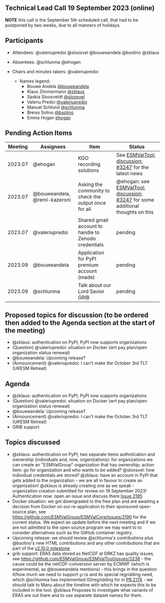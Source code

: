 ## Technical Lead Call 19 September 2023 (online)

**NOTE** this call is the September 5th scheduled call, that had to be postponed by two weeks,
due to all manners of holidays.

## Participants
- Attendees: @valeriupredoi @sloosvel @bouweandela @bsolino @zklaus
- Absentees: @schlunma @ehogan
- Chairs and minutes takers: @valeriupredoi

  - Names legend:
    - Bouwe Andela [@bouweandela](https://github.com/bouweandela)
    - Klaus Zimmermann [@zklaus](https://github.com/zklaus)
    - Saskia Sloosveldt [@sloosvel](https://github.com/sloosvel)
    - Valeriu Predoi [@valeriupredoi](https://github.com/valeriupredoi)
    - Manuel Schlund [@schlunma](https://github.com/schlunma)
    - Breixo Solino [@bsolino](https://github.com/bsolino)
    - Emma Hogan [ehogan](https://github.com/ehogan)

## Pending Action Items
| Meeting | Assignees | Item | Status |
|-|-|-|-|
|2023.07|@ehogan|KGO recording solutions|See [ESMValTool: discussion: #3247](https://github.com/ESMValGroup/ESMValTool/discussions/3247) for the latest news|
|2023.07|@bouweandela, @remi-kazeroni|Asking the community to check the output once for all| @ehogan: see [ESMValTool: discussion: #3247](https://github.com/ESMValGroup/ESMValTool/discussions/3247) for some additional thoughts on this|
|2023.07|@valeriupredoi|Shared gmail account to handle to Zenodo credentials|pending|
|2023.09|@bouweandela|Application for PyPI premium account (made)|pending|
|2023.09|@schlunma|Talk about our Lord Savior GRIB|pending|

## Proposed topics for discussion (to be ordered then added to the Agenda section at the start of the meeting)

- @zklaus: authentication on PyPI; PyPI now supports organizations
- (Question) @valeriupredoi: situation on Docker (wrt pay plan/open organization status renewal)
- @bouweandela: Upcoming release?
- (Announcement) @valeriupredoi: I can't make the October 3rd TLT (UKESM Retreat)

## Agenda
- @zklaus: authentication on PyPI; PyPI now supports organizations
- (Question) @valeriupredoi: situation on Docker (wrt pay plan/open organization status renewal)
- @bouweandela: Upcoming release?
- (Announcement) @valeriupredoi: I can't make the October 3rd TLT (UKESM Retreat)
- GRIB support

## Topics discussed

- @zklaus: authentication on PyPI; two separate items authntication and ownership (individuals and, now, organizations): for organizations we can create an "ESMValGroup" organization that has ownership; action item: go for organization and who wants to be added? @sloosvel: how individual credentials are stored? @zklaus: have an account in PyPI that gets added to the organization - we are all in favour to create an organization! @zklaus is already creating one as we speak - organization creation submitted for review on 19 September 2023! Authentication now: open an issue and discuss there [Issue 2195](https://github.com/ESMValGroup/ESMValCore/issues/2195)
- Docker situation: we got downgraded to the free plan and are awaiting a decision from Docker on our re-application to their sponsored open-source plan, see https://github.com/ESMValGroup/ESMValCore/issues/2190 for the current status. We expect an update before the next meeting and if we are not admitted to the open source program we may want to  to consider alternatives such as the GitHub container registry.
- Upcoming release: we should review @schlunma's contributions plus @bsolino's new HTML contributions and any other contributions that are part of the [v2.10.0 milestone](https://github.com/ESMValGroup/ESMValCore/milestone/16) 
- grib support: ERA5 data stored as NetCDF at DRKZ has quality issues, see https://github.com/ESMValGroup/ESMValTool/issues/3238 - the cause could be the netCDF-conversion server by ECMWF (which is experimental, as @bouweandela mentions) - this brings in the question if/how much we need to support ``grib`` and its special regridding need, which @schlunma has implemented IO/regridding for in [PR 2178](https://github.com/ESMValGroup/ESMValCore/pull/2178) - we should talk to Manu about the timeline with which he expects this to be included in the tool. @zklaus Proposes to investigate what variants of ERA5 are out there and to use separate dataset names for them.

